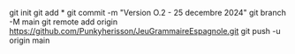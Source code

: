 git init
git add *
git commit -m "Version O.2 - 25 decembre 2024"
git branch -M main
git remote add origin https://github.com/Punkyherisson/JeuGrammaireEspagnole.git
git push -u origin main